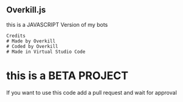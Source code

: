 ## Overkill.js
this is a JAVASCRIPT Version of my bots
```
Credits
# Made by Overkill
# Coded by Overkill
# Made in Virtual Studio Code
```
# this is a BETA PROJECT
 
 If you want to use this code
 add a pull request and wait for approval
